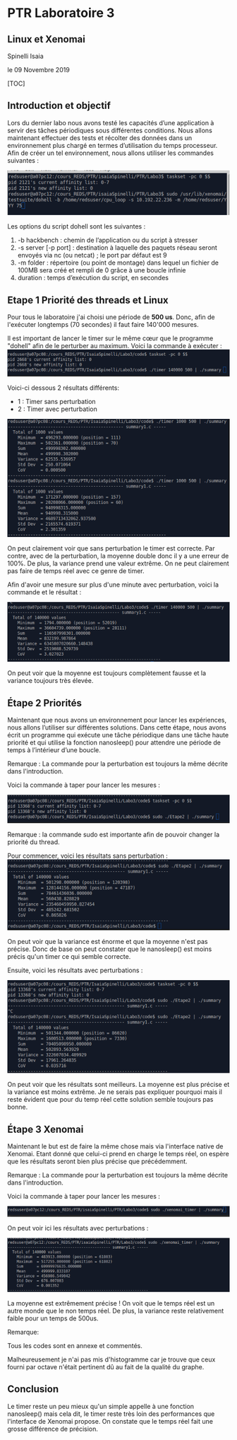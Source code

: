 # PTR Laboratoire 3
## Linux et Xenomai

Spinelli Isaia

le 09 Novembre 2019



[TOC]

## Introduction et objectif

Lors du dernier labo nous avons testé les capacités d’une application à servir des tâches périodiques
sous différentes conditions. Nous allons maintenant effectuer des tests et récolter des données dans
un environnement plus chargé en termes d’utilisation du temps processeur. Afin de créer un tel
environnement, nous allons utiliser les commandes suivantes :

![image](./img/Commande_Dohell.png)

Les options du script dohell sont les suivantes :
1. -b hackbench : chemin de l’application ou du script à stresser
2. -s server [-p port] : destination à laquelle des paquets réseau seront envoyés via nc (ou netcat) ;
le port par défaut est 9
3. -m folder : répertoire (ou point de montage) dans lequel un fichier de 100MB sera créé et rempli
de 0 grâce à une boucle infinie
4. duration : temps d’exécution du script, en secondes



## Etape 1 Priorité des threads et Linux

Pour tous le laboratoire j'ai choisi une période de **500 us**. Donc, afin de l'exécuter longtemps (70 secondes) il faut faire 140'000 mesures.

Il est important de lancer le timer sur le même cœur que le programme "dohell" afin de le perturber au maximum. Voici la commande à exécuter :
![image](./img/E1_commande2.png)



Voici-ci dessous 2 résultats différents:
 - 1 : Timer sans perturbation
 - 2 : Timer avec perturbation

![image](./img/E1_court.png)

On peut clairement voir que sans perturbation le timer est correcte. Par contre, avec de la perturbation, la moyenne double donc il y a une erreur de 100%. De plus, la variance prend une valeur extrême. On ne peut clairement pas faire de temps réel avec ce genre de timer.

Afin d'avoir une mesure sur plus d'une minute avec perturbation, voici la commande et le résultat :

![image](./img/E1_long.png)

On peut voir que la moyenne est toujours complètement fausse et la variance toujours très élevée.


## Étape 2 Priorités

Maintenant que nous avons un environnement pour lancer les expériences, nous allons l’utiliser sur
différentes solutions. Dans cette étape, nous avons écrit un programme qui exécute une tâche périodique dans une tâche haute priorité et qui utilise la fonction nanosleep() pour attendre une période de temps à l’intérieur d’une boucle.

Remarque : La commande pour la perturbation est toujours la même décrite dans l'introduction.

Voici la commande à taper pour lancer les mesures :

![image](./img/E2_commande2.png)

Remarque : la commande sudo est importante afin de pouvoir changer la priorité du thread.

Pour commencer, voici les résultats sans perturbation :
![image](./img/E2_sansperturabation.png)

On peut voir que la variance est énorme et que la moyenne n'est pas précise. Donc de base on peut constater que le nanosleep() est moins précis qu'un timer ce qui semble correcte.

Ensuite, voici les résultats avec perturbations :

![image](./img/E2_long.png)

On peut voir que les résultats sont meilleurs. La moyenne est plus précise et la variance est moins extrême. Je ne serais pas expliquer pourquoi mais il reste évident que pour du temp réel cette solution semble toujours pas bonne.


## Étape 3 Xenomai

Maintenant le but est de faire la même chose mais via l'interface native de Xenomai. Etant donné que celui-ci prend en charge le temps réel, on espère que les résultats seront bien plus précise que précédemment.

Remarque : La commande pour la perturbation est toujours la même décrite dans l'introduction.

Voici la commande à taper pour lancer les mesures :

![image](./img/E3_commande2.png)

On peut voir ici les résultats avec perturbations :

![image](./img/E3_long.png)

La moyenne est extrêmement précise ! On voit que le temps réel est un autre monde que le non temps réel.
De plus, la variance reste relativement faible pour un temps de 500us.



Remarque:

Tous les codes sont en annexe et commentés.

Malheureusement je n'ai pas mis d'histogramme car je trouve que ceux fourni par octave n'était pertinent dû au fait de la qualité du graphe.


## Conclusion
Le timer reste un peu mieux qu'un simple appelle à une fonction nanosleep() mais cela dit, le timer reste très loin des performances que l'interface de Xenomai propose. On constate que le temps réel fait une grosse différence de précision.
